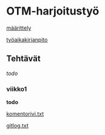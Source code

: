 # OTM-harjoitustyö
[määrittely](https://github.com/nicohi/otm-harjoitustyo/blob/master/harjoitustyo/outline.md)

[työaikakirjanpito](https://github.com/nicohi/otm-harjoitustyo/blob/master/harjoitustyo/tyoaikakirjanpito.md)

## Tehtävät
*todo*

### viikko1
**todo**

[komentorivi.txt](https://github.com/nicohi/otm-harjoitustyo/blob/master/laskarit/viikko1/komentorivi.txt)

[gitlog.txt](https://github.com/nicohi/otm-harjoitustyo/blob/master/laskarit/viikko1/gitlog.txt)

